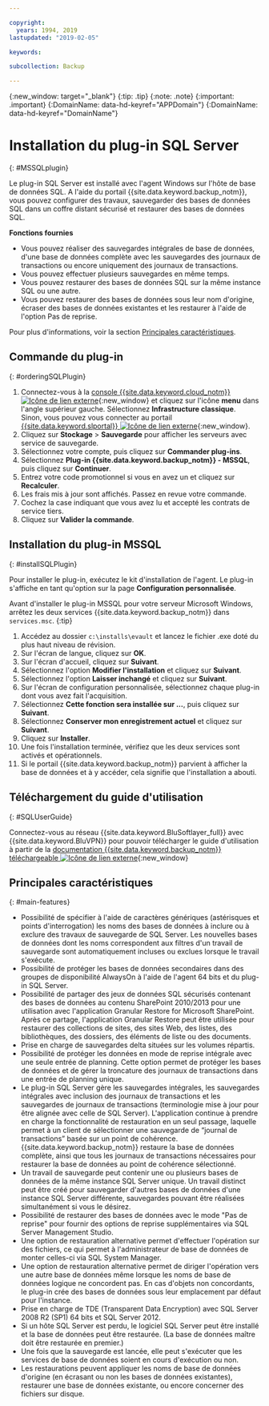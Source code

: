 ```yaml
---

copyright:
  years: 1994, 2019
lastupdated: "2019-02-05"

keywords:

subcollection: Backup

---
```

{:new_window: target="_blank"}
{:tip: .tip}
{:note: .note}
{:important: .important}
{:DomainName: data-hd-keyref="APPDomain"}
{:DomainName: data-hd-keyref="DomainName"}

# Installation du plug-in SQL Server
{: #MSSQLplugin}

Le plug-in SQL Server est installé avec l'agent Windows sur l'hôte de base de données SQL. A l'aide du portail {{site.data.keyword.backup_notm}}, vous pouvez configurer des travaux, sauvegarder des bases de données SQL dans un coffre distant sécurisé et restaurer des bases de données SQL.

**Fonctions fournies**

- Vous pouvez réaliser des sauvegardes intégrales de base de données, d'une base de données complète avec les sauvegardes des journaux de transactions ou encore uniquement des journaux de transactions.
- Vous pouvez effectuer plusieurs sauvegardes en même temps.
- Vous pouvez restaurer des bases de données SQL sur la même instance SQL ou une autre.
- Vous pouvez restaurer des bases de données sous leur nom d'origine, écraser des bases de données existantes et les restaurer à l'aide de l'option Pas de reprise.

Pour plus d'informations, voir la section [Principales caractéristiques](#main-featues).

## Commande du plug-in
{: #orderingSQLPlugin}

1. Connectez-vous à la [console {{site.data.keyword.cloud_notm}} ![Icône de lien externe](../../icons/launch-glyph.svg "Icône de lien externe")](https://{DomainName}/){:new_window} et cliquez sur l'icône **menu** dans l'angle supérieur gauche. Sélectionnez **Infrastructure classique**.<br/>
   Sinon, vous pouvez vous connecter au portail [{{site.data.keyword.slportal}} ![Icône de lien externe](../../icons/launch-glyph.svg "Icône de lien externe")](https://control.softlayer.com/){:new_window}.
2. Cliquez sur **Stockage** > **Sauvegarde** pour afficher les serveurs avec service de sauvegarde.
3. Sélectionnez votre compte, puis cliquez sur **Commander plug-ins**.
4. Sélectionnez **Plug-in {{site.data.keyword.backup_notm}} - MSSQL**, puis cliquez sur **Continuer**.
5. Entrez votre code promotionnel si vous en avez un et cliquez sur **Recalculer**.
6. Les frais mis à jour sont affichés. Passez en revue votre commande.
7. Cochez la case indiquant que vous avez lu et accepté les contrats de service tiers.
8. Cliquez sur **Valider la commande**.

## Installation du plug-in MSSQL
{: #installSQLPlugin}

Pour installer le plug-in, exécutez le kit d'installation de l'agent. Le plug-in s'affiche en tant qu'option sur la page **Configuration personnalisée**.

Avant d'installer le plug-in MSSQL pour votre serveur Microsoft Windows, arrêtez les deux services {{site.data.keyword.backup_notm}} dans `services.msc`.
{:tip}

1. Accédez au dossier `c:\installs\evault` et lancez le fichier .exe doté du plus haut niveau de révision.
2. Sur l'écran de langue, cliquez sur **OK**.
3. Sur l'écran d'accueil, cliquez sur **Suivant**.
4. Sélectionnez l'option **Modifier l'installation** et cliquez sur **Suivant**.
5. Sélectionnez l'option **Laisser inchangé** et cliquez sur **Suivant**.
6. Sur l'écran de configuration personnalisée, sélectionnez chaque plug-in dont vous avez fait l'acquisition.
7. Sélectionnez **Cette fonction sera installée sur ...**, puis cliquez sur **Suivant**.
8. Sélectionnez **Conserver mon enregistrement actuel** et cliquez sur **Suivant**.
9. Cliquez sur **Installer**.
10. Une fois l'installation terminée, vérifiez que les deux services sont activés et opérationnels.
11. Si le portail {{site.data.keyword.backup_notm}} parvient à afficher la base de données et à y accéder, cela signifie que l'installation a abouti.

## Téléchargement du guide d'utilisation
{: #SQLUserGuide}

Connectez-vous au réseau {{site.data.keyword.BluSoftlayer_full}} avec {{site.data.keyword.BluVPN}} pour pouvoir télécharger le guide d'utilisation à partir de la [documentation {{site.data.keyword.backup_notm}} téléchargeable ![Icône de lien externe](../../icons/launch-glyph.svg "Icône de lien externe")](http://downloads.service.softlayer.com/evault/Documentation/){:new_window}

## Principales caractéristiques
{: #main-features}

- Possibilité de spécifier à l'aide de caractères génériques (astérisques et points d'interrogation) les noms des bases de données à inclure ou à exclure des travaux de sauvegarde de SQL Server. Les nouvelles bases de données dont les noms correspondent aux filtres d'un travail de sauvegarde sont automatiquement incluses ou exclues lorsque le travail s'exécute.
- Possibilité de protéger les bases de données secondaires dans des groupes de disponibilité AlwaysOn à l'aide de l'agent 64 bits et du plug-in SQL Server.
- Possibilité de partager des jeux de données SQL sécurisés contenant des bases de données au contenu SharePoint 2010/2013 pour une utilisation avec l'application Granular Restore for Microsoft SharePoint. Après ce partage, l'application Granular Restore peut être utilisée pour restaurer des collections de sites, des sites Web, des listes, des bibliothèques, des dossiers, des éléments de liste ou des documents.
- Prise en charge de sauvegardes delta situées sur les volumes répartis.
- Possibilité de protéger les données en mode de reprise intégrale avec une seule entrée de planning. Cette option permet de protéger les bases de données et de gérer la troncature des journaux de transactions dans une entrée de planning unique.
- Le plug-in SQL Server gère les sauvegardes intégrales, les sauvegardes intégrales avec inclusion des journaux de transactions et les sauvegardes de journaux de transactions (terminologie mise à jour pour être alignée avec celle de SQL Server). L'application continue à prendre en charge la fonctionnalité de restauration en un seul passage, laquelle permet à un client de sélectionner une sauvegarde de “journal de transactions” basée sur un point de cohérence. {{site.data.keyword.backup_notm}} restaure la base de données complète, ainsi que tous les journaux de transactions nécessaires pour restaurer la base de données au point de cohérence sélectionné.
- Un travail de sauvegarde peut contenir une ou plusieurs bases de données de la même instance SQL Server unique. Un travail distinct peut être créé pour sauvegarder d'autres bases de données d'une instance SQL Server différente, sauvegardes pouvant être réalisées simultanément si vous le désirez.
- Possibilité de restaurer des bases de données avec le mode "Pas de reprise" pour fournir des options de reprise supplémentaires via SQL Server Management Studio.
- Une option de restauration alternative permet d'effectuer l'opération sur des fichiers, ce qui permet à l'administrateur de base de données de monter celles-ci via SQL System Manager.
- Une option de restauration alternative permet de diriger l'opération vers une autre base de données même lorsque les noms de base de données logique ne concordent pas. En cas d'objets non concordants, le plug-in crée des bases de données sous leur emplacement par défaut pour l'instance.
- Prise en charge de TDE (Transparent Data Encryption) avec SQL Server 2008 R2 (SP1) 64 bits et SQL Server 2012.
- Si un hôte SQL Server est perdu, le logiciel SQL Server peut être installé et la base de données peut être restaurée. (La base de données maître doit être restaurée en premier.)
- Une fois que la sauvegarde est lancée, elle peut s'exécuter que les services de base de données soient en cours d'exécution ou non.
- Les restaurations peuvent appliquer les noms de base de données d'origine (en écrasant ou non les bases de données existantes), restaurer une base de données existante, ou encore concerner des fichiers sur disque.
